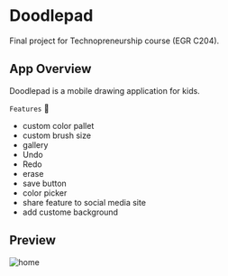 # Doodlepad
Final project for Technopreneurship course (EGR C204).

## App Overview
Doodlepad is a mobile drawing application for kids.

```Features``` :wrench:
* custom color pallet
* custom brush size
* gallery
* Undo
* Redo
* erase
* save button
* color picker
* share feature to social media site
* add custome background

## Preview
![home](preview/home_and_canvas.png)

